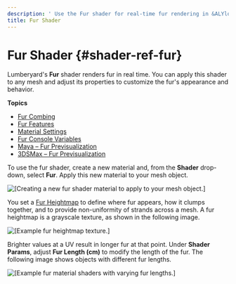 ```yaml
---
description: ' Use the Fur shader for real-time fur rendering in &ALYlong;. '
title: Fur Shader
---
```

# Fur Shader {#shader-ref-fur}

Lumberyard's **Fur** shader renders fur in real time\. You can apply this shader to any mesh and adjust its properties to customize the fur's appearance and behavior\.

**Topics**
+ [Fur Combing](/docs/userguide/shaders/fur-combing.md)
+ [Fur Features](/docs/userguide/shaders/fur-features.md)
+ [Material Settings](/docs/userguide/shaders/fur-materialsettings.md)
+ [Fur Console Variables](/docs/userguide/shaders/fur-consolevariables.md)
+ [Maya – Fur Previsualization](/docs/userguide/shaders/fur-previzmaya.md)
+ [3DSMax – Fur Previsualization](/docs/userguide/shaders/fur-previz3dsmax.md)

To use the fur shader, create a new material and, from the **Shader** drop\-down, select **Fur**\. Apply this new material to your mesh object\.

![\[Creating a new fur shader material to apply to your mesh object.\]](/images/userguide/shaders/shader-ref-fur-1.png)

You set a [Fur Heightmap](/docs/userguide/shaders/fur-materialsettings.md) to define where fur appears, how it clumps together, and to provide non\-uniformity of strands across a mesh\. A fur heightmap is a grayscale texture, as shown in the following image\.

![\[Example fur heightmap texture.\]](/images/userguide/shaders/shader-ref-fur-2.png)

Brighter values at a UV result in longer fur at that point\. Under **Shader Params**, adjust **Fur Length \(cm\)** to modify the length of the fur\. The following image shows objects with different fur lengths\.

![\[Example fur material shaders with varying fur lengths.\]](/images/userguide/shaders/shader-ref-fur-3.png)